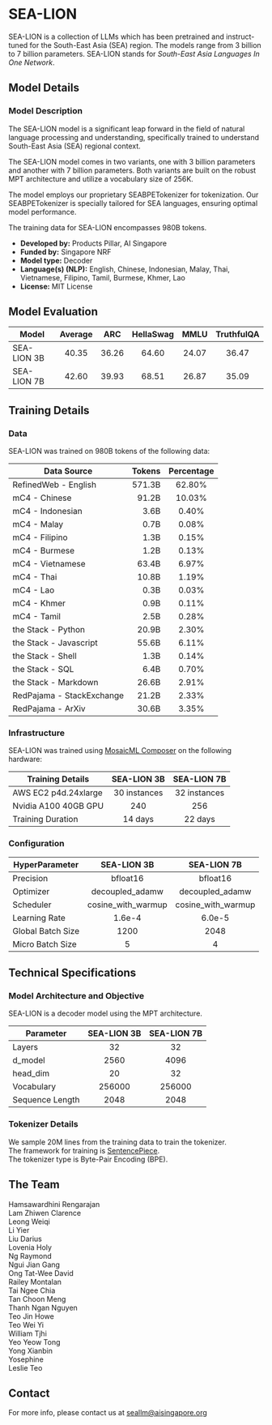 # SEA-LION

SEA-LION is a collection of LLMs which has been pretrained and instruct-tuned for the South-East Asia (SEA) region.
The models range from 3 billion to 7 billion parameters.
SEA-LION stands for <i>South-East Asia Languages In One Network</i>.


## Model Details

### Model Description

The SEA-LION model is a significant leap forward in the field of natural language processing and understanding,
specifically trained to understand South-East Asia (SEA) regional context.

The SEA-LION model comes in two variants, one with 3 billion parameters and another with 7 billion parameters.
Both variants are built on the robust MPT architecture and utilize a vocabulary size of 256K.

The model employs our proprietary SEABPETokenizer for tokenization.
Our SEABPETokenizer is specially tailored for SEA languages, ensuring optimal model performance.

The training data for SEA-LION encompasses 980B tokens.

- **Developed by:** Products Pillar, AI Singapore
- **Funded by:** Singapore NRF
- **Model type:** Decoder
- **Language(s) (NLP):** English, Chinese, Indonesian, Malay, Thai, Vietnamese, Filipino, Tamil, Burmese, Khmer, Lao
- **License:** MIT License


## Model Evaluation

| Model       | Average |  ARC  | HellaSwag |  MMLU | TruthfulQA |
|-------------|:-------:|:-----:|:---------:|:-----:|:----------:|
| SEA-LION 3B |  40.35  | 36.26 |   64.60   | 24.07 |   36.47    |
| SEA-LION 7B |  42.60  | 39.93 |   68.51   | 26.87 |   35.09    |



## Training Details

### Data

SEA-LION was trained on 980B tokens of the following data:

| Data Source               | Tokens | Percentage |
|---------------------------|-------:|:----------:|
| RefinedWeb - English      | 571.3B |     62.80% |
| mC4 - Chinese             |  91.2B |     10.03% |
| mC4 - Indonesian          |   3.6B |      0.40% |
| mC4 - Malay               |   0.7B |      0.08% |
| mC4 - Filipino            |   1.3B |      0.15% |
| mC4 - Burmese             |   1.2B |      0.13% |
| mC4 - Vietnamese          |  63.4B |      6.97% |
| mC4 - Thai                |  10.8B |      1.19% |
| mC4 - Lao                 |   0.3B |      0.03% |
| mC4 - Khmer               |   0.9B |      0.11% |
| mC4 - Tamil               |   2.5B |      0.28% |
| the Stack - Python        |  20.9B |      2.30% |
| the Stack - Javascript    |  55.6B |      6.11% |
| the Stack - Shell         |   1.3B |      0.14% |
| the Stack - SQL           |   6.4B |      0.70% |
| the Stack - Markdown      |  26.6B |      2.91% |
| RedPajama - StackExchange |  21.2B |      2.33% |
| RedPajama - ArXiv         |  30.6B |      3.35% |


### Infrastructure

SEA-LION was trained using [MosaicML Composer](https://github.com/mosaicml/composer)
on the following hardware:

| Training Details     | SEA-LION 3B  | SEA-LION 7B  |
|----------------------|:------------:|:------------:|
| AWS EC2 p4d.24xlarge | 30 instances | 32 instances |
| Nvidia A100 40GB GPU | 240          | 256          |
| Training Duration    | 14 days      | 22 days      |


### Configuration

| HyperParameter    | SEA-LION 3B        | SEA-LION 7B        |
|-------------------|:------------------:|:------------------:|
| Precision         | bfloat16           | bfloat16           |
| Optimizer         | decoupled_adamw    | decoupled_adamw    |
| Scheduler         | cosine_with_warmup | cosine_with_warmup |
| Learning Rate     | 1.6e-4             | 6.0e-5             |
| Global Batch Size | 1200               | 2048               |
| Micro Batch Size  | 5                  | 4                  |


## Technical Specifications

### Model Architecture and Objective

SEA-LION is a decoder model using the MPT architecture.

| Parameter       | SEA-LION 3B | SEA-LION 7B |
|-----------------|:-----------:|:-----------:|
| Layers          | 32          | 32          |
| d_model         | 2560        | 4096        |
| head_dim        | 20          | 32          |
| Vocabulary      | 256000      | 256000      |
| Sequence Length | 2048        | 2048        |


### Tokenizer Details

We sample 20M lines from the training data to train the tokenizer.<br>
The framework for training is [SentencePiece](https://github.com/google/sentencepiece).<br>
The tokenizer type is Byte-Pair Encoding (BPE).



## The Team

Hamsawardhini Rengarajan<br>
Lam Zhiwen Clarence<br>
Leong Weiqi<br>
Li Yier<br>
Liu Darius<br>
Lovenia Holy<br>
Ng Raymond<br>
Ngui Jian Gang<br>
Ong Tat-Wee David<br>
Railey Montalan<br>
Tai Ngee Chia<br>
Tan Choon Meng<br>
Thanh Ngan Nguyen<br>
Teo Jin Howe<br>
Teo Wei Yi<br>
William Tjhi<br>
Yeo Yeow Tong<br>
Yong Xianbin<br>
Yosephine<br>
Leslie Teo<br>

## Contact

For more info, please contact us at seallm@aisingapore.org

